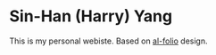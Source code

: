 # Sin-Han (Harry) Yang
This is my personal webiste. Based on [al-folio](https://github.com/alshedivat/al-folio) design.

